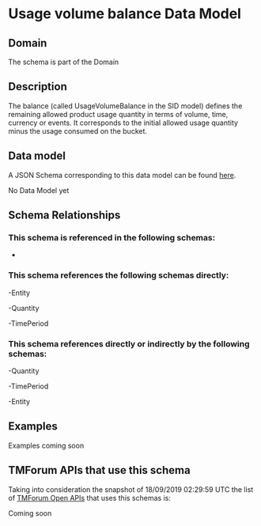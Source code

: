 # Usage volume balance Data Model

## Domain

The  schema is part of the  Domain

## Description

The balance (called UsageVolumeBalance in the SID model) defines the remaining allowed product usage quantity in terms of volume, time, currency or events. It corresponds to the initial allowed usage quantity minus the usage consumed on the bucket.

## Data model

A JSON Schema corresponding to this data model can be found
[here](https://github.com/tmforum-rand/schemas/blob/master/Product/UsageVolumeBalance.schema.json).

No Data Model yet

## Schema Relationships

### This schema is referenced in the following schemas:

-

### This schema references the following schemas directly:

-Entity

-Quantity

-TimePeriod

### This schema references directly or indirectly by the following schemas:

-Quantity

-TimePeriod

-Entity



## Examples

Examples coming soon

## TMForum APIs that use this schema

Taking into consideration the snapshot of 18/09/2019 02:29:59 UTC the list of [TMForum Open APIs](https://www.tmforum.org/open-apis/) that uses this schemas is:

Coming soon